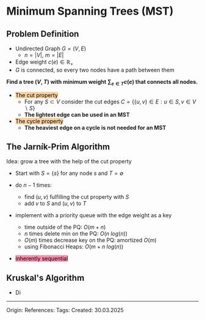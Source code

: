 # Minimum Spanning Trees (MST)

## Problem Definition

- Undirected Graph $G = (V, E)$ 
	- $n = |V|$, $m = |E|$
- Edge weight  $c(e) \in \mathbb{R}_+$ 
- $G$ is connected, so every two nodes have a path between them

**Find a tree $(V, T)$ with minimum weight $\sum_{e \in T} c(e)$ that connects all nodes.**

- <mark style="background: #FFB86CA6;">The cut property</mark>
	- For any $S \subset V$ consider the cut edges $C = \{\{u, v\} \in E : u \in S, v \in V \backslash S\}$
	- **The lightest edge can be used in an MST**
- <mark style="background: #FFB86CA6;">The cycle property</mark>
	- **The heaviest edge on a cycle is not needed for an MST**

## The Jarník-Prim Algorithm

Idea: grow a tree with the help of the cut property

 - Start with $S = \{s\}$ for any node $s$ and $T = \emptyset$ 
 - do $n-1$ times: 
	 - find $(u,v)$ fulfilling the cut property with $S$
	 - add $v$ to $S$ and $(u,v)$ to $T$

- implement with a priority queue with the edge weight as a key
	- time outside of the PQ: $O(m+n)$
	- $n$ times delete min on the PQ: $O(n\ log(n))$
	- $O(m)$ times decrease key on the PQ: amortized $O(m)$
	- using Fibonacci Heaps: $O(m + n\ log(n))$ 
- <mark style="background: #FF5582A6;">inherently sequential</mark>


## Kruskal's Algorithm

- Di

---

Origin: 
References: 
Tags: 
Created: 30.03.2025

